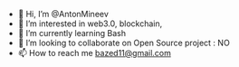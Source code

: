 - 👋 Hi, I’m @AntonMineev
- 👀 I’m interested in web3.0, blockchain, 
- 🌱 I’m currently learning Bash
- 💞️ I’m looking to collaborate on Open Source project : NO
- 📫 How to reach me bazed11@gmail.com

<!---
AntonMineev/AntonMineev is a ✨ special ✨ repository because its `README.md` (this file) appears on your GitHub profile.
You can click the Preview link to take a look at your changes.
--->
